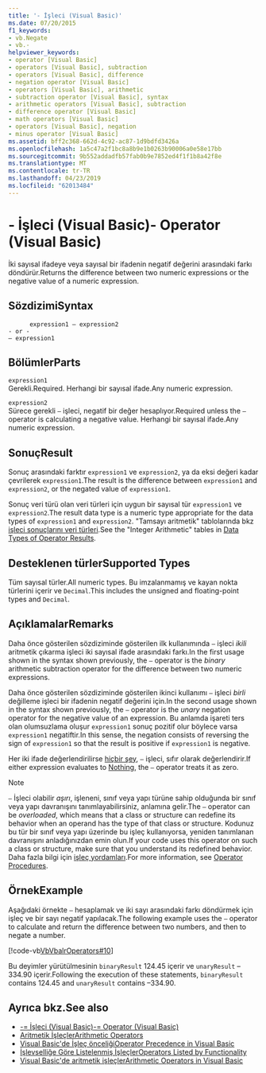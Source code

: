 ```yaml
---
title: '- İşleci (Visual Basic)'
ms.date: 07/20/2015
f1_keywords:
- vb.Negate
- vb.-
helpviewer_keywords:
- operator [Visual Basic]
- operators [Visual Basic], subtraction
- operators [Visual Basic], difference
- negation operator [Visual Basic]
- operators [Visual Basic], arithmetic
- subtraction operator [Visual Basic], syntax
- arithmetic operators [Visual Basic], subtraction
- difference operator [Visual Basic]
- math operators [Visual Basic]
- operators [Visual Basic], negation
- minus operator [Visual Basic]
ms.assetid: bff2c368-662d-4c92-ac87-1d9bdfd3426a
ms.openlocfilehash: 1a5c47a2f1bc8a8b9e1b0263b90006a0e58e17bb
ms.sourcegitcommit: 9b552addadfb57fab0b9e7852ed4f1f1b8a42f8e
ms.translationtype: MT
ms.contentlocale: tr-TR
ms.lasthandoff: 04/23/2019
ms.locfileid: "62013484"
---
```

# <a name="--operator-visual-basic"></a><span data-ttu-id="69e6f-102">- İşleci (Visual Basic)</span><span class="sxs-lookup"><span data-stu-id="69e6f-102">- Operator (Visual Basic)</span></span>
<span data-ttu-id="69e6f-103">İki sayısal ifadeye veya sayısal bir ifadenin negatif değerini arasındaki farkı döndürür.</span><span class="sxs-lookup"><span data-stu-id="69e6f-103">Returns the difference between two numeric expressions or the negative value of a numeric expression.</span></span>  
  
## <a name="syntax"></a><span data-ttu-id="69e6f-104">Sözdizimi</span><span class="sxs-lookup"><span data-stu-id="69e6f-104">Syntax</span></span>  
  
```  
      expression1 – expression2  
- or -  
– expression1  
```  
  
## <a name="parts"></a><span data-ttu-id="69e6f-105">Bölümler</span><span class="sxs-lookup"><span data-stu-id="69e6f-105">Parts</span></span>  
 `expression1`  
 <span data-ttu-id="69e6f-106">Gerekli.</span><span class="sxs-lookup"><span data-stu-id="69e6f-106">Required.</span></span> <span data-ttu-id="69e6f-107">Herhangi bir sayısal ifade.</span><span class="sxs-lookup"><span data-stu-id="69e6f-107">Any numeric expression.</span></span>  
  
 `expression2`  
 <span data-ttu-id="69e6f-108">Sürece gerekli `–` işleci, negatif bir değer hesaplıyor.</span><span class="sxs-lookup"><span data-stu-id="69e6f-108">Required unless the `–` operator is calculating a negative value.</span></span> <span data-ttu-id="69e6f-109">Herhangi bir sayısal ifade.</span><span class="sxs-lookup"><span data-stu-id="69e6f-109">Any numeric expression.</span></span>  
  
## <a name="result"></a><span data-ttu-id="69e6f-110">Sonuç</span><span class="sxs-lookup"><span data-stu-id="69e6f-110">Result</span></span>  
 <span data-ttu-id="69e6f-111">Sonuç arasındaki farktır `expression1` ve `expression2`, ya da eksi değeri kadar çevrilerek `expression1`.</span><span class="sxs-lookup"><span data-stu-id="69e6f-111">The result is the difference between `expression1` and `expression2`, or the negated value of `expression1`.</span></span>  
  
 <span data-ttu-id="69e6f-112">Sonuç veri türü olan veri türleri için uygun bir sayısal tür `expression1` ve `expression2`.</span><span class="sxs-lookup"><span data-stu-id="69e6f-112">The result data type is a numeric type appropriate for the data types of `expression1` and `expression2`.</span></span> <span data-ttu-id="69e6f-113">"Tamsayı aritmetik" tablolarında bkz [işleci sonuçlarını veri türleri](../../../visual-basic/language-reference/operators/data-types-of-operator-results.md).</span><span class="sxs-lookup"><span data-stu-id="69e6f-113">See the "Integer Arithmetic" tables in [Data Types of Operator Results](../../../visual-basic/language-reference/operators/data-types-of-operator-results.md).</span></span>  
  
## <a name="supported-types"></a><span data-ttu-id="69e6f-114">Desteklenen türler</span><span class="sxs-lookup"><span data-stu-id="69e6f-114">Supported Types</span></span>  
 <span data-ttu-id="69e6f-115">Tüm sayısal türler.</span><span class="sxs-lookup"><span data-stu-id="69e6f-115">All numeric types.</span></span> <span data-ttu-id="69e6f-116">Bu imzalanmamış ve kayan nokta türlerini içerir ve `Decimal`.</span><span class="sxs-lookup"><span data-stu-id="69e6f-116">This includes the unsigned and floating-point types and `Decimal`.</span></span>  
  
## <a name="remarks"></a><span data-ttu-id="69e6f-117">Açıklamalar</span><span class="sxs-lookup"><span data-stu-id="69e6f-117">Remarks</span></span>  
 <span data-ttu-id="69e6f-118">Daha önce gösterilen sözdiziminde gösterilen ilk kullanımında `–` işleci *ikili* aritmetik çıkarma işleci iki sayısal ifade arasındaki farkı.</span><span class="sxs-lookup"><span data-stu-id="69e6f-118">In the first usage shown in the syntax shown previously, the `–` operator is the *binary* arithmetic subtraction operator for the difference between two numeric expressions.</span></span>  
  
 <span data-ttu-id="69e6f-119">Daha önce gösterilen sözdiziminde gösterilen ikinci kullanımı `–` işleci *birli* değilleme işleci bir ifadenin negatif değerini için.</span><span class="sxs-lookup"><span data-stu-id="69e6f-119">In the second usage shown in the syntax shown previously, the `–` operator is the *unary* negation operator for the negative value of an expression.</span></span> <span data-ttu-id="69e6f-120">Bu anlamda işareti ters olan olumsuzlama oluşur `expression1` sonuç pozitif olur böylece varsa `expression1` negatiftir.</span><span class="sxs-lookup"><span data-stu-id="69e6f-120">In this sense, the negation consists of reversing the sign of `expression1` so that the result is positive if `expression1` is negative.</span></span>  
  
 <span data-ttu-id="69e6f-121">Her iki ifade değerlendirilirse [hiçbir şey](../../../visual-basic/language-reference/nothing.md), `–` işleci, sıfır olarak değerlendirir.</span><span class="sxs-lookup"><span data-stu-id="69e6f-121">If either expression evaluates to [Nothing](../../../visual-basic/language-reference/nothing.md), the `–` operator treats it as zero.</span></span>  
  
> [!NOTE]
>  <span data-ttu-id="69e6f-122">`–` İşleci olabilir *aşırı*, işleneni, sınıf veya yapı türüne sahip olduğunda bir sınıf veya yapı davranışını tanımlayabilirsiniz, anlamına gelir.</span><span class="sxs-lookup"><span data-stu-id="69e6f-122">The `–` operator can be *overloaded*, which means that a class or structure can redefine its behavior when an operand has the type of that class or structure.</span></span> <span data-ttu-id="69e6f-123">Kodunuz bu tür bir sınıf veya yapı üzerinde bu işleç kullanıyorsa, yeniden tanımlanan davranışını anladığınızdan emin olun.</span><span class="sxs-lookup"><span data-stu-id="69e6f-123">If your code uses this operator on such a class or structure, make sure that you understand its redefined behavior.</span></span> <span data-ttu-id="69e6f-124">Daha fazla bilgi için [işleç yordamları](../../../visual-basic/programming-guide/language-features/procedures/operator-procedures.md).</span><span class="sxs-lookup"><span data-stu-id="69e6f-124">For more information, see [Operator Procedures](../../../visual-basic/programming-guide/language-features/procedures/operator-procedures.md).</span></span>  
  
## <a name="example"></a><span data-ttu-id="69e6f-125">Örnek</span><span class="sxs-lookup"><span data-stu-id="69e6f-125">Example</span></span>  
 <span data-ttu-id="69e6f-126">Aşağıdaki örnekte `–` hesaplamak ve iki sayı arasındaki farkı döndürmek için işleç ve bir sayı negatif yapılacak.</span><span class="sxs-lookup"><span data-stu-id="69e6f-126">The following example uses the `–` operator to calculate and return the difference between two numbers, and then to negate a number.</span></span>  
  
 [!code-vb[VbVbalrOperators#10](~/samples/snippets/visualbasic/VS_Snippets_VBCSharp/VbVbalrOperators/VB/Class1.vb#10)]  
  
 <span data-ttu-id="69e6f-127">Bu deyimler yürütülmesinin `binaryResult` 124.45 içerir ve `unaryResult` –334.90 içerir.</span><span class="sxs-lookup"><span data-stu-id="69e6f-127">Following the execution of these statements, `binaryResult` contains 124.45 and `unaryResult` contains –334.90.</span></span>  
  
## <a name="see-also"></a><span data-ttu-id="69e6f-128">Ayrıca bkz.</span><span class="sxs-lookup"><span data-stu-id="69e6f-128">See also</span></span>

- [<span data-ttu-id="69e6f-129">-= İşleci (Visual Basic)</span><span class="sxs-lookup"><span data-stu-id="69e6f-129">-= Operator (Visual Basic)</span></span>](../../../visual-basic/language-reference/operators/subtraction-assignment-operator.md)
- [<span data-ttu-id="69e6f-130">Aritmetik İşleçler</span><span class="sxs-lookup"><span data-stu-id="69e6f-130">Arithmetic Operators</span></span>](../../../visual-basic/language-reference/operators/arithmetic-operators.md)
- [<span data-ttu-id="69e6f-131">Visual Basic'de İşleç önceliği</span><span class="sxs-lookup"><span data-stu-id="69e6f-131">Operator Precedence in Visual Basic</span></span>](../../../visual-basic/language-reference/operators/operator-precedence.md)
- [<span data-ttu-id="69e6f-132">İşlevselliğe Göre Listelenmiş İşleçler</span><span class="sxs-lookup"><span data-stu-id="69e6f-132">Operators Listed by Functionality</span></span>](../../../visual-basic/language-reference/operators/operators-listed-by-functionality.md)
- [<span data-ttu-id="69e6f-133">Visual Basic'de aritmetik işleçler</span><span class="sxs-lookup"><span data-stu-id="69e6f-133">Arithmetic Operators in Visual Basic</span></span>](../../../visual-basic/programming-guide/language-features/operators-and-expressions/arithmetic-operators.md)
